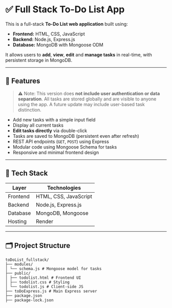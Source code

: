 # ✅ Full Stack To-Do List App

This is a full-stack **To-Do List web application** built using:

- **Frontend:** HTML, CSS, JavaScript
- **Backend:** Node.js, Express.js
- **Database:** MongoDB with Mongoose ODM

It allows users to **add**, **view**, **edit** and **manage tasks** in real-time, with persistent storage in MongoDB.

---

## 🚀 Features
> ⚠️ Note: This version does **not include user authentication or data separation**. All tasks are stored globally and are visible to anyone using the app. A future update may include user-based task distinction.

- Add new tasks with a simple input field
- Display all current tasks
- **Edit tasks directly** via double-click
- Tasks are saved to MongoDB (persistent even after refresh)
- REST API endpoints (`GET`, `POST`) using Express
- Modular code using Mongoose Schema for tasks
- Responsive and minimal frontend design

---

## 🧰 Tech Stack

| Layer      | Technologies                           |
|------------|----------------------------------------|
| Frontend   | HTML, CSS, JavaScript                  |
| Backend    | Node.js, Express.js                    |
| Database   | MongoDB, Mongoose                      |
| Hosting    | Render                                 |

---

## 🗂️ Project Structure
```
toDoList_fullstack/
├── modules/
│ └── schema.js # Mongoose model for tasks
├── public/
│ ├── todolist.html # Frontend UI
│ ├── todolist.css # Styling
│ └── todolist.js # Client-side JS
├── toDoExpress.js # Main Express server
├── package.json
├── package-lock.json
```
